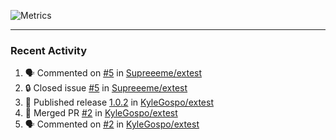 ![Metrics](https://metrics.lecoq.io/KyleGospo?template=classic&base=header%2C%20activity%2C%20community%2C%20repositories%2C%20metadata&base.indepth=false&base.hireable=false&base.skip=false&config.timezone=America%2FLos_Angeles)

---
### Recent Activity
<!--START_SECTION:activity-->
1. 🗣 Commented on [#5](https://github.com/Supreeeme/extest/issues/5#issuecomment-1849118721) in [Supreeeme/extest](https://github.com/Supreeeme/extest)
2. 🔒 Closed issue [#5](https://github.com/Supreeeme/extest/issues/5) in [Supreeeme/extest](https://github.com/Supreeeme/extest)
3. 🚀 Published release [1.0.2](https://github.com/KyleGospo/extest/releases/tag/1.0.2) in [KyleGospo/extest](https://github.com/KyleGospo/extest)
4. 🎉 Merged PR [#2](https://github.com/KyleGospo/extest/pull/2) in [KyleGospo/extest](https://github.com/KyleGospo/extest)
5. 🗣 Commented on [#2](https://github.com/KyleGospo/extest/pull/2#issuecomment-1848229322) in [KyleGospo/extest](https://github.com/KyleGospo/extest)
<!--END_SECTION:activity-->
